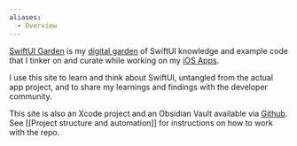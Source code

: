 ```yaml
---
aliases:
  - Overview
---
```

[SwiftUI Garden](https://swiftui-garden.com) is my [digital garden](https://joelhooks.com/digital-garden) of SwiftUI knowledge and example code that I tinker on and curate while working on my [iOS Apps](https://www.ralfebert.com/apps/).

I use this site to learn and think about SwiftUI, untangled from the actual app project, and to share my learnings and findings with the developer community.

This site is also an Xcode project and an Obsidian Vault available via [Github](https://github.com/ralfebert/swiftui-garden). See [[Project structure and automation]] for instructions on how to work with the repo.